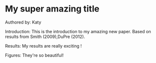# My super amazing title
Authored by: Katy

Introduction: This is the introduction to my amazing new paper. Based on results from Smith (2009),DuPre (2012).

Results: My results are really exciting ! 

Figures: They're so beautiful!
